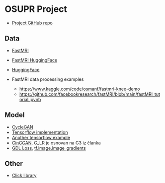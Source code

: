 # OSUPR Project

- [Project GitHub repo](https://github.com/JanPanjan/GAN-osuprProject.git)

## Data

- [FastMRI](https://github.com/facebookresearch/fastMRI)
- [FastMRI HuggingFace](https://huggingface.co/datasets/osbm/fastmri-knee/tree/main)
- [HuggingFace](https://huggingface.co/docs/huggingface_hub/en/guides/download#download-an-entire-repository)

- FastMRI data processing examples
  - <https://www.kaggle.com/code/osmanf/fastmri-knee-demo>
  - <https://github.com/facebookresearch/fastMRI/blob/main/fastMRI_tutorial.ipynb>

## Model

- [CycleGAN](https://github.com/junyanz/pytorch-CycleGAN-and-pix2pix?tab=readme-ov-file)
- [Tensorflow implementation](https://github.com/leehomyc/cyclegan-1/blob/master/main.py#L9)
- [Another tensorflow example](https://github.com/leftthomas/SRGAN/blob/master/model.py)
- [CinCGAN](https://arxiv.org/pdf/1809.00437), G_LR je osnovan na G3 iz članka
- [GDL Loss](https://arxiv.org/pdf/1511.05440), [tf.image.image_gradients](https://www.tensorflow.org/api_docs/python/tf/image/image_gradients)

## Other

- [Click library](https://click.palletsprojects.com/en/stable/)

